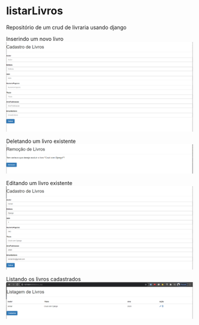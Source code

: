 # listarLivros
Repositório de um crud de livraria usando django

Inserindo um novo livro
![](./create.PNG)

Deletando um livro existente
![](./delete.PNG)

Editando um livro existente
![](./edit.PNG)

Listando os livros cadastrados
![](./list.PNG)
